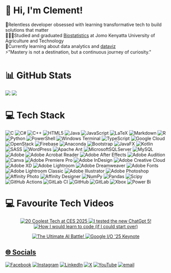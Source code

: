 # 👋 Hi, I'm Clement! 
🔭Relentless developer obsessed with learning transformative tech to build solutions that matter<br/>
👨🏽‍🎓Studied and graduated [Biostatistics](https://www.youtube.com/live/lGbctm_C7_s?si=YNhqYF6bYaXXDRyg) at Jomo Kenyatta University of Agriculture and Technology<br/>
🌱Currently learning about data analytics and [dataviz](https://pudding.cool/2018/08/pockets/)<br/>
⚡"Mastery is not a destination, but a continuous journey of curiosity."

# 📊 GitHub Stats
![](https://github-readme-stats.vercel.app/api?username=CL3M3NT-D&theme=radical&hide_border=false&include_all_commits=true&count_private=true)
![](https://nirzak-streak-stats.vercel.app/?user=CL3M3NT-D&theme=dark_purple&hide_border=true)<br/>

# 💻 Tech Stack
![C](https://img.shields.io/badge/c-%2300599C.svg?style=plastic&logo=c&logoColor=white) ![C#](https://img.shields.io/badge/c%23-%23239120.svg?style=plastic&logo=csharp&logoColor=white) ![C++](https://img.shields.io/badge/c++-%2300599C.svg?style=plastic&logo=c%2B%2B&logoColor=white) ![HTML5](https://img.shields.io/badge/html5-%23E34F26.svg?style=plastic&logo=html5&logoColor=white) ![Java](https://img.shields.io/badge/java-%23ED8B00.svg?style=plastic&logo=openjdk&logoColor=white) ![JavaScript](https://img.shields.io/badge/javascript-%23323330.svg?style=plastic&logo=javascript&logoColor=%23F7DF1E) ![LaTeX](https://img.shields.io/badge/latex-%23008080.svg?style=plastic&logo=latex&logoColor=white) ![Markdown](https://img.shields.io/badge/markdown-%23000000.svg?style=plastic&logo=markdown&logoColor=white) ![R](https://img.shields.io/badge/r-%23276DC3.svg?style=plastic&logo=r&logoColor=white) ![Python](https://img.shields.io/badge/python-3670A0?style=plastic&logo=python&logoColor=ffdd54) ![PowerShell](https://img.shields.io/badge/PowerShell-%235391FE.svg?style=plastic&logo=powershell&logoColor=white) ![Windows Terminal](https://img.shields.io/badge/Windows%20Terminal-%234D4D4D.svg?style=plastic&logo=windows-terminal&logoColor=white) ![TypeScript](https://img.shields.io/badge/typescript-%23007ACC.svg?style=plastic&logo=typescript&logoColor=white) ![Google Cloud](https://img.shields.io/badge/GoogleCloud-%234285F4.svg?style=plastic&logo=google-cloud&logoColor=white) ![OpenStack](https://img.shields.io/badge/Openstack-%23f01742.svg?style=plastic&logo=openstack&logoColor=white) ![Firebase](https://img.shields.io/badge/firebase-%23039BE5.svg?style=plastic&logo=firebase) ![Anaconda](https://img.shields.io/badge/Anaconda-%2344A833.svg?style=plastic&logo=anaconda&logoColor=white) ![Bootstrap](https://img.shields.io/badge/bootstrap-%238511FA.svg?style=plastic&logo=bootstrap&logoColor=white) ![JavaFX](https://img.shields.io/badge/javafx-%23FF0000.svg?style=plastic&logo=javafx&logoColor=white) ![Kotlin](https://img.shields.io/badge/kotlin-%237F52FF.svg?style=plastic&logo=kotlin&logoColor=white) ![SASS](https://img.shields.io/badge/SASS-hotpink.svg?style=plastic&logo=SASS&logoColor=white) ![WordPress](https://img.shields.io/badge/WordPress-%23117AC9.svg?style=plastic&logo=WordPress&logoColor=white) ![Apache Ant](https://img.shields.io/badge/Apache%20Ant-A81C7D?style=plastic&logo=Apache%20Ant&logoColor=white) ![MicrosoftSQLServer](https://img.shields.io/badge/Microsoft%20SQL%20Server-CC2927?style=plastic&logo=microsoft%20sql%20server&logoColor=white) ![MySQL](https://img.shields.io/badge/mysql-4479A1.svg?style=plastic&logo=mysql&logoColor=white) ![Adobe](https://img.shields.io/badge/adobe-%23FF0000.svg?style=plastic&logo=adobe&logoColor=white) ![Adobe Acrobat Reader](https://img.shields.io/badge/Adobe%20Acrobat%20Reader-EC1C24.svg?style=plastic&logo=Adobe%20Acrobat%20Reader&logoColor=white) ![Adobe After Effects](https://img.shields.io/badge/Adobe%20After%20Effects-9999FF.svg?style=plastic&logo=Adobe%20After%20Effects&logoColor=white) ![Adobe Audition](https://img.shields.io/badge/Adobe%20Audition-9999FF.svg?style=plastic&logo=Adobe%20Audition&logoColor=white) ![Canva](https://img.shields.io/badge/Canva-%2300C4CC.svg?style=plastic&logo=Canva&logoColor=white) ![Adobe Premiere Pro](https://img.shields.io/badge/Adobe%20Premiere%20Pro-9999FF.svg?style=plastic&logo=Adobe%20Premiere%20Pro&logoColor=white) ![Adobe InDesign](https://img.shields.io/badge/Adobe%20InDesign-49021F?style=plastic&logo=adobeindesign&logoColor=FF3366) ![Adobe Creative Cloud](https://img.shields.io/badge/Adobe%20Creative%20Cloud-DA1F26.svg?style=plastic&logo=Adobe%20Creative%20Cloud&logoColor=white) ![Adobe XD](https://img.shields.io/badge/Adobe%20XD-470137?style=plastic&logo=Adobe%20XD&logoColor=#FF61F6) ![Adobe Lightroom](https://img.shields.io/badge/Adobe%20Lightroom-31A8FF.svg?style=plastic&logo=Adobe%20Lightroom&logoColor=white) ![Adobe Dreamweaver](https://img.shields.io/badge/Adobe%20Dreamweaver-FF61F6.svg?style=plastic&logo=Adobe%20Dreamweaver&logoColor=white) ![Adobe Fonts](https://img.shields.io/badge/Adobe%20Fonts-000B1D.svg?style=plastic&logo=Adobe%20Fonts&logoColor=white) ![Adobe Lightroom Classic](https://img.shields.io/badge/Adobe%20Lightroom%20Classic-31A8FF.svg?style=plastic&logo=Adobe%20Lightroom%20Classic&logoColor=white) ![Adobe Illustrator](https://img.shields.io/badge/adobe%20illustrator-%23FF9A00.svg?style=plastic&logo=adobe%20illustrator&logoColor=white) ![Adobe Photoshop](https://img.shields.io/badge/adobe%20photoshop-%2331A8FF.svg?style=plastic&logo=adobe%20photoshop&logoColor=white) ![Affinity Photo](https://img.shields.io/badge/affinityphoto-%237E4DD2.svg?style=plastic&logo=affinity-photo&logoColor=white) ![Affinity Designer](https://img.shields.io/badge/affinity%20desginer-%231B72BE.svg?style=plastic&logo=affinity-designer&logoColor=white) ![NumPy](https://img.shields.io/badge/numpy-%23013243.svg?style=plastic&logo=numpy&logoColor=white) ![Pandas](https://img.shields.io/badge/pandas-%23150458.svg?style=plastic&logo=pandas&logoColor=white) ![Scipy](https://img.shields.io/badge/SciPy-%230C55A5.svg?style=plastic&logo=scipy&logoColor=%white) ![GitHub Actions](https://img.shields.io/badge/github%20actions-%232671E5.svg?style=plastic&logo=githubactions&logoColor=white) ![GitLab CI](https://img.shields.io/badge/gitlab%20CI-%23181717.svg?style=plastic&logo=gitlab&logoColor=white) ![GitHub](https://img.shields.io/badge/github-%23121011.svg?style=plastic&logo=github&logoColor=white) ![GitLab](https://img.shields.io/badge/gitlab-%23181717.svg?style=plastic&logo=gitlab&logoColor=white) ![Xbox](https://img.shields.io/badge/xbox-%23107C10.svg?style=plastic&logo=xbox&logoColor=white) ![Power Bi](https://img.shields.io/badge/power_bi-F2C811?style=plastic&logo=powerbi&logoColor=black)

# 💻 Favourite Tech Videos
<!-- BEGIN YOUTUBE-CARDS -->
<p align="center">
  <a href="https://youtu.be/s4ET7Vn3nz4?si=Zmy8aiwiIMhBUXHT">
    <img src="https://ytcards.demolab.com/?id=s4ET7Vn3nz4&title=20+Coolest+Tech+at+CES+2025&lang=en&timestamp=1739394000&background_color=%230d1117&title_color=%23ffffff&stats_color=%23dedede&max_title_lines=1&width=280&border_radius=6&duration=1886" alt="20 Coolest Tech at CES 2025">
  </a>
  <a href="https://youtu.be/MmFLDvOFLW0?si=qXPMTFBplk7tCq_c">
    <img src="https://ytcards.demolab.com/?id=MmFLDvOFLW0&title=I+tested+the+new+ChatGpt+5!&lang=en&timestamp=1754600400&background_color=%230d1117&title_color=%23ffffff&stats_color=%23dedede&max_title_lines=1&width=280&border_radius=6&duration=762" alt="I tested the new ChatGpt 5!">
  </a>
  <a href="https://youtu.be/kS03mP7p0ts?si=7UXbigeHmyTVGP60">
    <img src="https://ytcards.demolab.com/?id=kS03mP7p0ts&title=How+I+would+learn+to+code+(if+I+could+start+over)&lang=en&timestamp=1698663600&background_color=%230d1117&title_color=%23ffffff&stats_color=%23dedede&max_title_lines=1&width=280&border_radius=6&duration=695" alt="How I would learn to code (if I could start over)">
  </a>
</p>

<p align="center">
  <a href="https://youtu.be/cMuif_hJGPI?si=EjziEqtwevZK3jGi">
    <img src="https://ytcards.demolab.com/?id=cMuif_hJGPI&title=The+Ultimate+AI+Battle!&lang=en&timestamp=1752354000&background_color=%230d1117&title_color=%23ffffff&stats_color=%23dedede&max_title_lines=1&width=280&border_radius=6&duration=1631" alt="The Ultimate AI Battle!">
  </a>
  <a href="https://youtu.be/orJOLdv907g?si=r31zLR2hnvJiw5p7">
    <img src="https://ytcards.demolab.com/?id=o8NiE3XMPrM&title=Google+I/O+'25+Keynote&lang=en&timestamp=1749762000&background_color=%230d1117&title_color=%23ffffff&stats_color=%23dedede&max_title_lines=1&width=280&border_radius=6&duration=3656.035" alt="Google I/O '25 Keynote">
<!-- END YOUTUBE-CARDS -->

## 🌐 Socials
[![Facebook](https://img.shields.io/badge/Facebook-%231877F2.svg?logo=Facebook&logoColor=white)](https://facebook.com) [![Instagram](https://img.shields.io/badge/Instagram-%23E4405F.svg?logo=Instagram&logoColor=white)](https://instagram.com/_afwego_) [![LinkedIn](https://img.shields.io/badge/LinkedIn-%230077B5.svg?logo=linkedin&logoColor=white)](https://linkedin.com/in) [![X](https://img.shields.io/badge/X-black.svg?logo=X&logoColor=white)](https://x.com/@DanielClem55206) [![YouTube](https://img.shields.io/badge/YouTube-%23FF0000.svg?logo=YouTube&logoColor=white)](https://youtube.com/@UCbipa3E2Lt8aJpPfXEoIrqw) [![email](https://img.shields.io/badge/Email-D14836?logo=gmail&logoColor=white)](mailto:danxlem@gmail.com) 


